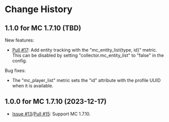 
Change History
==============

1.1.0 for MC 1.7.10 (TBD)
--------------------------------

New features:

- [Pull #17](https://github.com/cpburnz/minecraft-prometheus-exporter/pull/17): Add entity tracking with the "mc_entity_list{type, id}" metric. This can be disabled by setting "collector.mc_entity_list" to "false" in the config.

Bug fixes:

- The "mc_player_list" metric sets the "id" attribute with the profile UUID when it is available.


1.0.0 for MC 1.7.10 (2023-12-17)
--------------------------------

- [Issue #13](https://github.com/cpburnz/minecraft-prometheus-exporter/issues/13)/[Pull #15](https://github.com/cpburnz/minecraft-prometheus-exporter/pull/15): Support MC 1.7.10.
